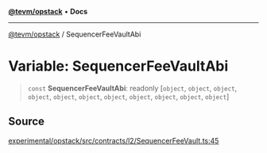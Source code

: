 [**@tevm/opstack**](../README.md) • **Docs**

***

[@tevm/opstack](../globals.md) / SequencerFeeVaultAbi

# Variable: SequencerFeeVaultAbi

> `const` **SequencerFeeVaultAbi**: readonly [`object`, `object`, `object`, `object`, `object`, `object`, `object`, `object`, `object`, `object`, `object`]

## Source

[experimental/opstack/src/contracts/l2/SequencerFeeVault.ts:45](https://github.com/evmts/tevm-monorepo/blob/main/experimental/opstack/src/contracts/l2/SequencerFeeVault.ts#L45)
